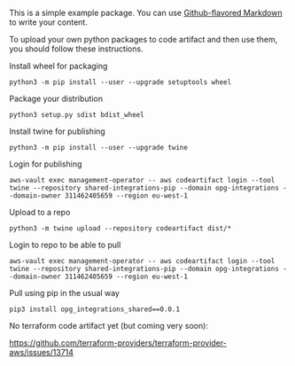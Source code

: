 This is a simple example package. You can use
[Github-flavored Markdown](https://guides.github.com/features/mastering-markdown/)
to write your content.

To upload your own python packages to code artifact and then use them, you should follow these instructions.

Install wheel for packaging

```
python3 -m pip install --user --upgrade setuptools wheel
```

Package your distribution

```
python3 setup.py sdist bdist_wheel
```

Install twine for publishing

```
python3 -m pip install --user --upgrade twine
```

Login for publishing

```
aws-vault exec management-operator -- aws codeartifact login --tool twine --repository shared-integrations-pip --domain opg-integrations --domain-owner 311462405659 --region eu-west-1
```

Upload to a repo

```
python3 -m twine upload --repository codeartifact dist/*
```

Login to repo to be able to pull

```
aws-vault exec management-operator -- aws codeartifact login --tool twine --repository shared-integrations-pip --domain opg-integrations --domain-owner 311462405659 --region eu-west-1
```

Pull using pip in the usual way

```
pip3 install opg_integrations_shared==0.0.1
```

No terraform code artifact yet (but coming very soon):

https://github.com/terraform-providers/terraform-provider-aws/issues/13714
